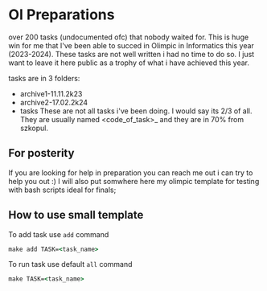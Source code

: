 # OI Preparations
over 200 tasks (undocumented ofc) that nobody waited for.
This is huge win for me that I've been able to succed in Olimpic in Informatics this year (2023-2024).
These tasks are not well written i had no time to do so. I just want to leave it here public as a trophy of what i have achieved this year.

tasks are in 3 folders: 
- archive1-11.11.2k23
- archive2-17.02.2k24
- tasks
These are not all tasks i've been doing. I would say its 2/3 of all.
They are usually named <code_of_task>_<shortcut> and they are in 70% from szkopul.

## For posterity
If you are looking for help in preparation you can reach me out i can try to help you out :)
I will also put somwhere here my olimpic template for testing with bash scripts ideal for finals;

## How to use small template

To add task use `add` command
```cmd
make add TASK=<task_name>
```

To run task use default `all` command
```cmd
make TASK=<task_name>
```
